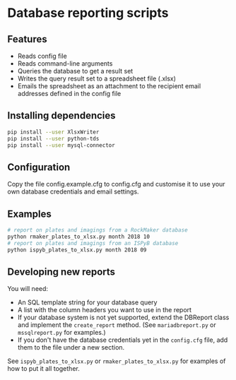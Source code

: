 # Database reporting scripts

## Features

- Reads config file
- Reads command-line arguments
- Queries the database to get a result set
- Writes the query result set to a spreadsheet file (.xlsx)
- Emails the spreadsheet as an attachment to the recipient email addresses defined in the config file

## Installing dependencies

```bash
pip install --user XlsxWriter
pip install --user python-tds
pip install --user mysql-connector
```

## Configuration

Copy the file config.example.cfg to config.cfg and customise it to use your own database credentials and email settings.

## Examples

```bash
# report on plates and imagings from a RockMaker database
python rmaker_plates_to_xlsx.py month 2018 10
# report on plates and imagings from an ISPyB database
python ispyb_plates_to_xlsx.py month 2018 09
```

## Developing new reports

You will need:
- An SQL template string for your database query
- A list with the column headers you want to use in the report
- If your database system is not yet supported, extend the DBReport class and implement the `create_report` method. (See `mariadbreport.py` or `mssqlreport.py` for examples.)
- If you don't have the database credentials yet in the `config.cfg` file, add them to the file under a new section.

See `ispyb_plates_to_xlsx.py` or `rmaker_plates_to_xlsx.py` for examples of how to put it all together.
